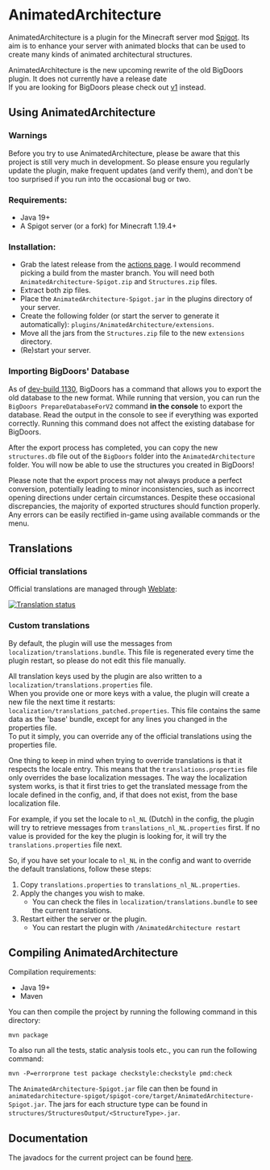 # AnimatedArchitecture

AnimatedArchitecture is a plugin for the Minecraft server mod [Spigot](https://spigotmc.org). Its aim is to enhance your
server with animated blocks that can be used to create many kinds of animated architectural structures.

AnimatedArchitecture is the new upcoming rewrite of the old BigDoors plugin. It does not currently have a release
date<br>
If you are looking for BigDoors please check out [v1](https://github.com/PimvanderLoos/BigDoors/) instead.

## Using AnimatedArchitecture

### Warnings

Before you try to use AnimatedArchitecture, please be aware that this project is still very much in development. So
please ensure you regularly update the plugin, make frequent updates (and verify them), and don't be too surprised if
you run into the occasional bug or two.

### Requirements:

* Java 19+
* A Spigot server (or a fork) for Minecraft 1.19.4+

### Installation:

* Grab the latest release from the [actions page](https://github.com/PimvanderLoos/AnimatedArchitecture/actions). I
  would recommend picking a build from the master branch. You will need both `AnimatedArchitecture-Spigot.zip`
  and `Structures.zip` files.
* Extract both zip files.
* Place the `AnimatedArchitecture-Spigot.jar` in the plugins directory of your server.
* Create the following folder (or start the server to generate it
  automatically): `plugins/AnimatedArchitecture/extensions`.
* Move all the jars from the `Structures.zip` file to the new `extensions` directory.
* (Re)start your server.

### Importing BigDoors' Database

As of [dev-build 1130](https://pim16aap2.nl/BigDoors/), BigDoors has a command that allows you to export the old
database to the new format. While running that version, you can run the `BigDoors PrepareDatabaseForV2` command <b>in
the console</b> to export the database. Read the output in the console to see if everything was exported correctly.
Running this command does not affect the existing database for BigDoors.

After the export process has completed, you can copy the new `structures.db` file out of the `BigDoors` folder into
the `AnimatedArchitecture` folder. You will now be able to use the structures you created in BigDoors!

Please note that the export process may not always produce a perfect conversion, potentially leading to minor
inconsistencies, such as incorrect opening directions under certain circumstances. Despite these occasional
discrepancies, the majority of exported structures should function properly. Any errors can be easily rectified in-game
using available commands or the menu.

## Translations

### Official translations

Official translations are managed through [Weblate](https://hosted.weblate.org/projects/AnimatedArchitecture/):

<a href="https://hosted.weblate.org/engage/AnimatedArchitecture/">
<img src="https://hosted.weblate.org/widgets/AnimatedArchitecture/-/multi-auto.svg" alt="Translation status" />
</a>

### Custom translations

By default, the plugin will use the messages from `localization/translations.bundle`.
This file is regenerated every time the plugin restart, so please do not edit this file manually.

All translation keys used by the plugin are also written to a `localization/translations.properties` file.</br>
When you provide one or more keys with a value, the plugin will create a new file the next time it restarts:
`localization/translations_patched.properties`. This file contains the same data as the 'base' bundle, except for any
lines you changed in the properties file.</br>
To put it simply, you can override any of the official translations using the properties file.

One thing to keep in mind when trying to override translations is that it respects the locale entry.
This means that the `translations.properties` file only overrides the base localization messages.
The way the localization system works, is that it first tries to get the translated message from the locale defined in
the config, and, if that does not exist, from the base localization file.

For example, if you set the locale to `nl_NL` (Dutch) in the config, the plugin will try to retrieve messages from
`translations_nl_NL.properties` first. If no value is provided for the key the plugin is looking for, it will try the
`translations.properties` file next.

So, if you have set your locale to `nl_NL` in the config and want to override the default translations,
follow these steps:

1) Copy `translations.properties` to `translations_nl_NL.properties`.
2) Apply the changes you wish to make.
    * You can check the files in `localization/translations.bundle` to see the current translations.
3) Restart either the server or the plugin.
    * You can restart the plugin with `/AnimatedArchitecture restart`

## Compiling AnimatedArchitecture

Compilation requirements:

* Java 19+
* Maven

You can then compile the project by running the following command in this directory:

```mvn package```

To also run all the tests, static analysis tools etc., you can run the following command:

```mvn -P=errorprone test package checkstyle:checkstyle pmd:check```

The `AnimatedArchitecture-Spigot.jar` file can then be found
in `animatedarchitecture-spigot/spigot-core/target/AnimatedArchitecture-Spigot.jar`.
The jars for each structure type can be found in `structures/StructuresOutput/<StructureType>.jar`.

## Documentation

The javadocs for the current project can be found [here](https://pimvanderloos.github.io/AnimatedArchitecture/javadoc/).
